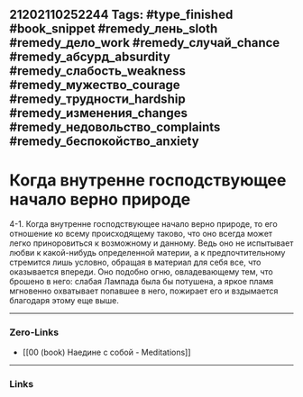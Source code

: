 21202110252244
Tags: #type_finished #book_snippet #remedy_лень_sloth #remedy_дело_work #remedy_случай_chance #remedy_абсурд_absurdity #remedy_слабость_weakness #remedy_мужество_courage #remedy_трудности_hardship #remedy_изменения_changes #remedy_недовольство_complaints #remedy_беспокойство_anxiety
---
# Когда внутренне господствующее начало верно природе

 4-1. Когда внутренне господствующее начало верно природе, то его отношение ко всему происходящему таково, что оно всегда может легко приноровиться к возможному и данному. Ведь оно не испытывает любви к какой-нибудь определенной материи, а к предпочтительному стремится лишь условно, обращая в материал для себя все, что оказывается впереди. Оно подобно огню, овладевающему тем, что брошено в него: слабая Лампада была бы потушена, а яркое пламя мгновенно охватывает попавшее в него, пожирает его и вздымается благодаря этому еще выше.

---
### Zero-Links
- [[00 (book) Наедине с собой - Meditations]]
---
### Links
